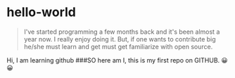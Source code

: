 # hello-world

> I've started programming a few months back and it's been almost a year now. I really enjoy doing it. But, if one wants to contribute big he/she must learn and get must get familiarize with open source.

Hi, I am learning github
###SO here am I, this is my first repo on GITHUB.
:grinning: :grinning:

